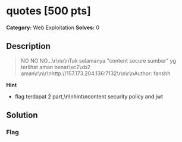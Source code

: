 # quotes [500 pts]

**Category:** Web Exploitation
**Solves:** 0

## Description
>NO NO NO...\r\n\r\nTak selamanya "content secure sumber" yg terlihat aman benar\xc2\xb2 aman\r\n\r\nhttp://157.173.204.136:7132\r\n\r\nAuthor: fanshh

**Hint**
* flag terdapat 2 part,\n\nhint\ncontent security policy and jwt

## Solution

### Flag

